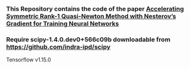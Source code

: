 ### This Repository contains the code of the paper [Accelerating Symmetric Rank-1 Quasi-Newton Method with Nesterov’s Gradient for Training Neural Networks](https://www.mdpi.com/1999-4893/15/1/6)

### Require scipy-1.4.0.dev0+566c09b downloadable from https://github.com/indra-ipd/scipy

Tensorflow v1.15.0
